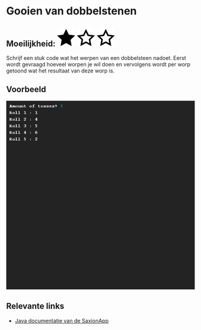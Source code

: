 # Gooien van dobbelstenen
## Moeilijkheid: ![Filled](../resources/star-filled.svg) ![Outlined](../resources/star-outlined.svg) ![Outlined](../resources/star-outlined.svg) 

Schrijf een stuk code wat het werpen van een dobbelsteen nadoet. Eerst wordt gevraagd hoeveel worpen je wil doen en vervolgens wordt per worp getoond wat het resultaat van deze worp is.

## Voorbeeld
![Example](sample_output.png)

## Relevante links
* [Java documentatie van de SaxionApp](https://saxionapp.hboictlab.nl/nl/saxion/app/SaxionApp.html)
